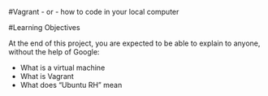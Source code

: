 #Vagrant - or - how to code in your local computer

#Learning Objectives

At the end of this project, you are expected to be able to explain to anyone, without the help of Google:

* What is a virtual machine 
* What is Vagrant
* What does “Ubuntu RH” mean
